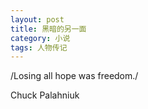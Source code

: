 ```yaml
---
layout: post
title: 黑暗的另一面
category: 小说
tags: 人物传记
---
```

/Losing all hope was freedom./


Chuck Palahniuk
